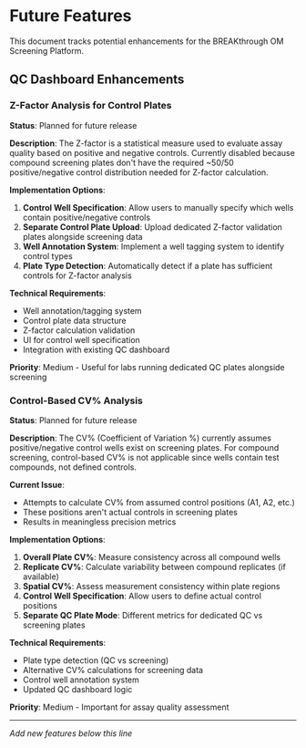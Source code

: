 # Future Features

This document tracks potential enhancements for the BREAKthrough OM Screening Platform.

## QC Dashboard Enhancements

### Z-Factor Analysis for Control Plates
**Status**: Planned for future release

**Description**: 
The Z-factor is a statistical measure used to evaluate assay quality based on positive and negative controls. Currently disabled because compound screening plates don't have the required ~50/50 positive/negative control distribution needed for Z-factor calculation.

**Implementation Options**:
1. **Control Well Specification**: Allow users to manually specify which wells contain positive/negative controls
2. **Separate Control Plate Upload**: Upload dedicated Z-factor validation plates alongside screening data
3. **Well Annotation System**: Implement a well tagging system to identify control types
4. **Plate Type Detection**: Automatically detect if a plate has sufficient controls for Z-factor analysis

**Technical Requirements**:
- Well annotation/tagging system
- Control plate data structure
- Z-factor calculation validation
- UI for control well specification
- Integration with existing QC dashboard

**Priority**: Medium - Useful for labs running dedicated QC plates alongside screening

### Control-Based CV% Analysis
**Status**: Planned for future release

**Description**: 
The CV% (Coefficient of Variation %) currently assumes positive/negative control wells exist on screening plates. For compound screening, control-based CV% is not applicable since wells contain test compounds, not defined controls.

**Current Issue**:
- Attempts to calculate CV% from assumed control positions (A1, A2, etc.)
- These positions aren't actual controls in screening plates
- Results in meaningless precision metrics

**Implementation Options**:
1. **Overall Plate CV%**: Measure consistency across all compound wells
2. **Replicate CV%**: Calculate variability between compound replicates (if available)
3. **Spatial CV%**: Assess measurement consistency within plate regions
4. **Control Well Specification**: Allow users to define actual control positions
5. **Separate QC Plate Mode**: Different metrics for dedicated QC vs screening plates

**Technical Requirements**:
- Plate type detection (QC vs screening)
- Alternative CV% calculations for screening data
- Control well annotation system
- Updated QC dashboard logic

**Priority**: Medium - Important for assay quality assessment

---

*Add new features below this line*